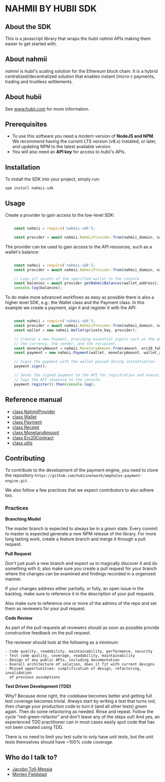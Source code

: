 # NAHMII BY HUBII SDK

## About the SDK

This is a javascript library that wraps the _hubii nahmii_ APIs making them
easier to get started with.

## About nahmii

_nahmii_ is _hubii_'s scaling solution for the Ethereum block chain. It is a
hybrid centralized/decentralized solution that enables instant
(micro-) payments, trading and trustless settlements.

## About hubii

See www.hubii.com for more information.

## Prerequisites

* To use this software you need a modern version of **NodeJS and NPM**.
  We recommend having the current LTS version (v8.x) installed, or
  later, and updating NPM to the latest available version.
* You will also need an **API key** for access to _hubii_'s APIs.

## Installation

To install the SDK into your project, simply run:

    npm install nahmii-sdk

## Usage

Create a provider to gain access to the low-level SDK:

```javascript

    const nahmii = require('nahmii-sdk');

    const provider = await nahmii.NahmiiProvider.from(nahmii_domain, nahmii_app_id, nahmii_app_secret);

```

The provider can be used to gain access to the API resources, such as a
wallet's balance:

```javascript

    const nahmii = require('nahmii-sdk');
    const provider = await nahmii.NahmiiProvider.from(nahmii_domain, nahmii_app_id, nahmii_app_secret);

    // Logs all assets of the specified wallet to the console
    const balances = await provider.getNahmiiBalances(wallet_address);
    console.log(balances);

```

To do make more advanced workflows as easy as possible there is also a higher
level SDK, e.g.: the Wallet class and the Payment class. In this example we
create a payment, sign it and register it with the API:

```javascript

    const nahmii = require('nahmii-sdk');
    const provider = await nahmii.NahmiiProvider.from(nahmii_domain, nahmii_app_id, nahmii_app_secret);
    const wallet = new nahmii.Wallet(private_key, provider);

    // Creates a new Payment, providing essential inputs such as the amount,
    // the currency, the sender, and the recipient.
    const monetaryAmount = nahmii.MonetaryAmount.from(amount, erc20_token_address);
    const payment = new nahmii.Payment(wallet, monetaryAmount, wallet_address, recipient_address);

    // Signs the payment with the wallet passed during instantiation
    payment.sign();

    // Sends the signed payment to the API for registration and execution and
    // logs the API response to the console.
    payment.register().then(console.log);

```

## Reference manual

* [class NahmiiProvider](Docs/nahmii-provider.md)
* [class Wallet](Docs/wallet.md)
* [class Payment](Docs/payment.md)
* [class Receipt](Docs/receipt.md)
* [class MonetaryAmount](Docs/monetary-amount.md)
* [class Erc20Contract](Docs/erc20-contract.md)
* [class utils](Docs/utils.md)


## Contributing

To contribute to the development of the payment engine, you need to clone the
repository `https://github.com/hubiinetwork/omphalos-payment-engine.git`.

We also follow a few practices that we expect contributors to also adhere too.

### Practices

**Branching Model**

The master branch is expected to always be in a _green_ state. Every commit to
master is expected generate a new NPM release of the library.
For more long lasting work, create a feature branch and merge it through a
pull request.

**Pull Request**

Don't just push a new branch and expect us to magically discover it and do
something with it; also make sure you create a pull request for your branch
where the changes can be examined and findings recorded in a organized manner.

If your changes address either partially, or fully, an open issue in the
backlog, make sure to reference it in the description of your pull requests.

Also make sure to reference one or more of the admins of the repo and set them
as reviewers for your pull request.

**Code Review**

As part of the pull requests all reviewers should as soon as possible provide
constructive feedback on the pull request.

The reviewer should look at the following as a minimum:

    - Code quality, readability, maintainability, performance, security
    - Test code quality, coverage, readability, maintainability
    - Design of any public APIs, including documentation
    - Overall architecture of solution, does it fit with current designs
    - Missed opportunities: simplification of design, refactoring, invalidation
      of previous assumptions

**Test Driven Development (TDD)**

Why? Because done right, the codebase becomes better and getting full test
coverage becomes trivial. Always start by writing a test that turns *red*, then
change your production code to turn it (and all other tests) *green* again. Then
do some refactoring as needed. Rinse and repeat. Follow the cycle
"red-green-refactor" and don't leave any of the steps out! And yes, an
experienced TDD practitioner can in most cases easily spot code that has not
been created using TDD.

There is no need to limit you test suite to only have unit tests, but the unit
tests themselves should have ~100% code coverage.

## Who do I talk to?

* [Jacobo Toll-Messia](mailto:jacobo@hubii.com)
* [Morten Fjeldstad](mailto:morten@hubii.com)
